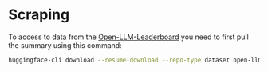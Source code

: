  
# Scraping
To access to data from the [Open-LLM-Leaderboard](https://huggingface.co/spaces/HuggingFaceH4/open_llm_leaderboard) you need to first pull the summary using this command:

```bash
huggingface-cli download --resume-download --repo-type dataset open-llm-leaderboard/results --local-dir ~/Downloads/open-llm-leaderboard --local-dir-use-symlinks False
